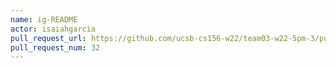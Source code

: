 ```yaml
---
name: ig-README
actor: isaiahgarcia
pull_request_url: https://github.com/ucsb-cs156-w22/team03-w22-5pm-3/pull/32
pull_request_num: 32
---
```

